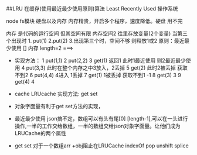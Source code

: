 ##LRU 在缓存(使用最近最少使用原则)算法
Least Recently Used
操作系统


node fs模块   硬盘以及内存  内存精贵，开启多个程序，速度降低。硬盘 用不完

内存 是代码的运行空间  但其空间有限 内存空间2 往里存放变量(2个变量)
  当第三个出现时
        1. put(1)
        2.put(2)
        3.出现第三个时，空间不够  则释放1或2  原则：最近最少使用
        [] 内存 length=2
===>
   - 实现方法：
        1  put(1,1)
        2  put(2,2)
        3  get(1) 返回1  此时1最近使用  则2最近最少使用
        4  put(3,3) 此时在整个内存之中3放入，2丢掉
        5  get(2)   此时2被丢掉 获取不到2
        6  put(4,4)  4进入  1丢掉
        7  get(1)   1被丢掉  获取不到1  -1
        8  get(3)   3
        9  get(4)   4


 - cache   LRUcache
 实现方法: get
          set

- 对象字面量有利于get set方法的实现，
- 最近最少使用  json搞不定，数组可以有头有尾[0] [length-1],可以在一头进行操作,一半的工作交给数组，一半的数组交给json对象字面量。让他们成为LRUCache的两个属性

- get set 对于一个数组arr +obj阻止在LRUCache
    indexOf pop unshift splice